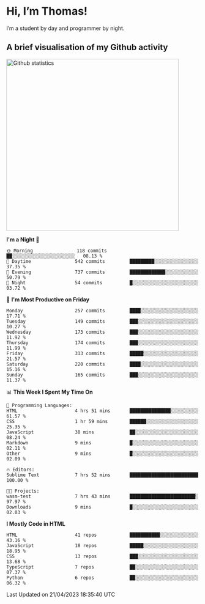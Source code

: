 # Hi, I’m Thomas!
I’m a student by day and programmer by night.

## A brief visualisation of my Github activity

<img title="My Github statistics" alt="Github statistics" width="450px" src="https://github-readme-stats.vercel.app/api?username=thomasrettig&show_icons=true&include_all_commits=true&count_private=true&&hide=issues&theme=tokyonight&border_radius=6px"/>

<!--START_SECTION:waka-->
**I'm a Night 🦉** 

```text
🌞 Morning                118 commits         ██░░░░░░░░░░░░░░░░░░░░░░░   08.13 % 
🌆 Daytime                542 commits         █████████░░░░░░░░░░░░░░░░   37.35 % 
🌃 Evening                737 commits         █████████████░░░░░░░░░░░░   50.79 % 
🌙 Night                  54 commits          █░░░░░░░░░░░░░░░░░░░░░░░░   03.72 % 
```
📅 **I'm Most Productive on Friday** 

```text
Monday                   257 commits         ████░░░░░░░░░░░░░░░░░░░░░   17.71 % 
Tuesday                  149 commits         ███░░░░░░░░░░░░░░░░░░░░░░   10.27 % 
Wednesday                173 commits         ███░░░░░░░░░░░░░░░░░░░░░░   11.92 % 
Thursday                 174 commits         ███░░░░░░░░░░░░░░░░░░░░░░   11.99 % 
Friday                   313 commits         █████░░░░░░░░░░░░░░░░░░░░   21.57 % 
Saturday                 220 commits         ████░░░░░░░░░░░░░░░░░░░░░   15.16 % 
Sunday                   165 commits         ███░░░░░░░░░░░░░░░░░░░░░░   11.37 % 
```


📊 **This Week I Spent My Time On** 

```text
💬 Programming Languages: 
HTML                     4 hrs 51 mins       ███████████████░░░░░░░░░░   61.57 % 
CSS                      1 hr 59 mins        ██████░░░░░░░░░░░░░░░░░░░   25.35 % 
JavaScript               38 mins             ██░░░░░░░░░░░░░░░░░░░░░░░   08.24 % 
Markdown                 9 mins              █░░░░░░░░░░░░░░░░░░░░░░░░   02.11 % 
Other                    9 mins              █░░░░░░░░░░░░░░░░░░░░░░░░   02.09 % 

🔥 Editors: 
Sublime Text             7 hrs 52 mins       █████████████████████████   100.00 % 

🐱‍💻 Projects: 
wasm-test                7 hrs 43 mins       ████████████████████████░   97.97 % 
Downloads                9 mins              █░░░░░░░░░░░░░░░░░░░░░░░░   02.03 % 
```

**I Mostly Code in HTML** 

```text
HTML                     41 repos            ███████████░░░░░░░░░░░░░░   43.16 % 
JavaScript               18 repos            █████░░░░░░░░░░░░░░░░░░░░   18.95 % 
CSS                      13 repos            ███░░░░░░░░░░░░░░░░░░░░░░   13.68 % 
TypeScript               7 repos             ██░░░░░░░░░░░░░░░░░░░░░░░   07.37 % 
Python                   6 repos             ██░░░░░░░░░░░░░░░░░░░░░░░   06.32 % 
```




 Last Updated on 21/04/2023 18:35:40 UTC
<!--END_SECTION:waka-->
